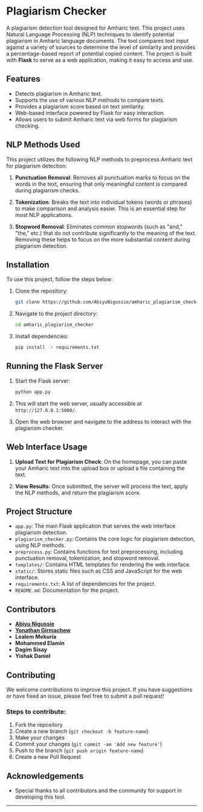 # Plagiarism Checker

A plagiarism detection tool designed for Amharic text. This project uses Natural Language Processing (NLP) techniques to identify potential plagiarism in Amharic language documents. The tool compares text input against a variety of sources to determine the level of similarity and provides a percentage-based report of potential copied content. The project is built with **Flask** to serve as a web application, making it easy to access and use.

## Features

- Detects plagiarism in Amharic text.
- Supports the use of various NLP methods to compare texts.
- Provides a plagiarism score based on text similarity.
- Web-based interface powered by Flask for easy interaction.
- Allows users to submit Amharic text via web forms for plagiarism checking.

## NLP Methods Used

This project utilizes the following NLP methods to preprocess Amharic text for plagiarism detection:

1. **Punctuation Removal**: Removes all punctuation marks to focus on the words in the text, ensuring that only meaningful content is compared during plagiarism checks.
2. **Tokenization**: Breaks the text into individual tokens (words or phrases) to make comparison and analysis easier. This is an essential step for most NLP applications.

3. **Stopword Removal**: Eliminates common stopwords (such as "and," "the," etc.) that do not contribute significantly to the meaning of the text. Removing these helps to focus on the more substantial content during plagiarism detection.

## Installation

To use this project, follow the steps below:

1. Clone the repository:

   ```bash
   git clone https://github.com/AbiyuNigussie/amharic_plagiarism_checker.git
   ```

2. Navigate to the project directory:

   ```bash
   cd amharic_plagiarism_checker
   ```

3. Install dependencies:

   ```bash
   pip install -r requirements.txt
   ```

## Running the Flask Server

1. Start the Flask server:

   ```bash
   python app.py
   ```

2. This will start the web server, usually accessible at `http://127.0.0.1:5000/`.

3. Open the web browser and navigate to the address to interact with the plagiarism checker.

## Web Interface Usage

1. **Upload Text for Plagiarism Check**: On the homepage, you can paste your Amharic text into the upload box or upload a file containing the text.

2. **View Results**: Once submitted, the server will process the text, apply the NLP methods, and return the plagiarism score.

## Project Structure

- `app.py`: The main Flask application that serves the web interface plagiarism detection.
- `plagiarism_checker.py`: Contains the core logic for plagiarism detection, using NLP methods.
- `preprocess.py`: Contains functions for text preprocessing, including punctuation removal, tokenization, and stopword removal.
- `templates/`: Contains HTML templates for rendering the web interface.
- `static/`: Stores static files such as CSS and JavaScript for the web interface.
- `requirements.txt`: A list of dependencies for the project.
- `README.md`: Documentation for the project.

## Contributors

- [**Abiyu Nigussie**](https://github.com/AbiyuNigussie)
- [**Yonathan Girmachew**](https://github.com/yonatan1611)
- **Lealem Mekuria**
- **Mohammed Elamin**
- **Dagim Sisay**
- **Yishak Daniel**

## Contributing

We welcome contributions to improve this project. If you have suggestions or have fixed an issue, please feel free to submit a pull request!

### Steps to contribute:

1. Fork the repository
2. Create a new branch (`git checkout -b feature-name`)
3. Make your changes
4. Commit your changes (`git commit -am 'Add new feature'`)
5. Push to the branch (`git push origin feature-name`)
6. Create a new Pull Request

## Acknowledgements

- Special thanks to all contributors and the community for support in developing this tool.

---
